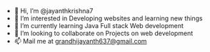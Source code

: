 - 👋 Hi, I’m @jayanthkrishna7
- 👀 I’m interested in Developing websites and learning new things
- 🌱 I’m currently learning Java Full stack Web development
- 💞️ I’m looking to collaborate on Projects on web development
- 📫 Mail me at grandhijayanth637@gmail.com

<!---
jayanthkrishna7/jayanthkrishna7 is a ✨ special ✨ repository because its `README.md` (this file) appears on your GitHub profile.
You can click the Preview link to take a look at your changes.
--->
